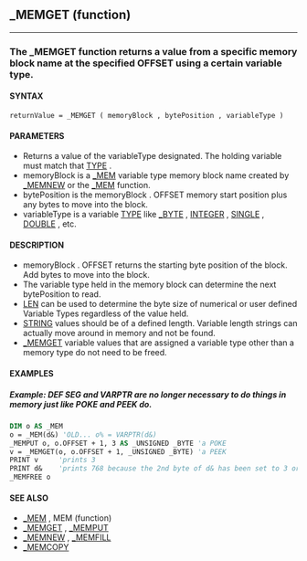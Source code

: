 ## _MEMGET (function)
---

### The _MEMGET function returns a value from a specific memory block name at the specified OFFSET using a certain variable type.

#### SYNTAX

`returnValue = _MEMGET ( memoryBlock , bytePosition , variableType )`

#### PARAMETERS
* Returns a value of the variableType designated. The holding variable must match that [TYPE](./TYPE.md) .
* memoryBlock is a [_MEM](./_MEM.md) variable type memory block name created by [_MEMNEW](./_MEMNEW.md) or the [_MEM](./_MEM.md) function.
* bytePosition is the memoryBlock . OFFSET memory start position plus any bytes to move into the block.
* variableType is a variable [TYPE](./TYPE.md) like [_BYTE](./_BYTE.md) , [INTEGER](./INTEGER.md) , [SINGLE](./SINGLE.md) , [DOUBLE](./DOUBLE.md) , etc.


#### DESCRIPTION
* memoryBlock . OFFSET returns the starting byte position of the block. Add bytes to move into the block.
* The variable type held in the memory block can determine the next bytePosition to read.
* [LEN](./LEN.md) can be used to determine the byte size of numerical or user defined Variable Types regardless of the value held.
* [STRING](./STRING.md) values should be of a defined length. Variable length strings can actually move around in memory and not be found.
* [_MEMGET](./_MEMGET.md) variable values that are assigned a variable type other than a memory type do not need to be freed.


#### EXAMPLES
##### Example: DEF SEG and VARPTR are no longer necessary to do things in memory just like POKE and PEEK do.
```vb
DIM o AS _MEM
o = _MEM(d&) 'OLD... o% = VARPTR(d&)
_MEMPUT o, o.OFFSET + 1, 3 AS _UNSIGNED _BYTE 'a POKE
v = _MEMGET(o, o.OFFSET + 1, _UNSIGNED _BYTE) 'a PEEK
PRINT v     'prints 3
PRINT d&    'prints 768 because the 2nd byte of d& has been set to 3 or 3 * 256
_MEMFREE o
```
  


#### SEE ALSO
* [_MEM](./_MEM.md) , MEM (function)
* [_MEMGET](./_MEMGET.md) , [_MEMPUT](./_MEMPUT.md)
* [_MEMNEW](./_MEMNEW.md) , [_MEMFILL](./_MEMFILL.md)
* [_MEMCOPY](./_MEMCOPY.md)
